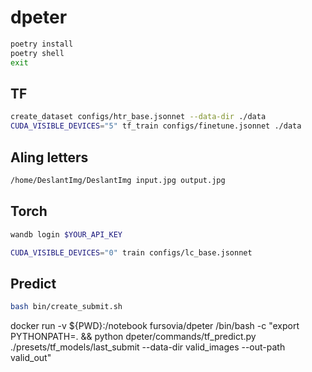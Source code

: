 # dpeter

```bash
poetry install
poetry shell
exit
```

## TF

```bash
create_dataset configs/htr_base.jsonnet --data-dir ./data
CUDA_VISIBLE_DEVICES="5" tf_train configs/finetune.jsonnet ./data
```

## Aling letters
```bash
/home/DeslantImg/DeslantImg input.jpg output.jpg
```

## Torch
```bash
wandb login $YOUR_API_KEY

CUDA_VISIBLE_DEVICES="0" train configs/lc_base.jsonnet
```


## Predict 

```bash
bash bin/create_submit.sh
```



docker run -v ${PWD}:/notebook fursovia/dpeter /bin/bash -c "export PYTHONPATH=. && python dpeter/commands/tf_predict.py ./presets/tf_models/last_submit --data-dir valid_images --out-path valid_out"